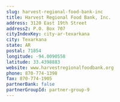 ```yaml
---
slug: harvest-regional-food-bank-inc
title: Harvest Regional Food Bank, Inc.
address: 3120 East 19th Street
address2: P.O. Box 707
cityIndexKey: city-ar-texarkana
city: Texarkana
state: AR
postal: 71854
longitude: -94.0090558
latitude: 33.4398883
website: www.harvestregionalfoodbank.org
phone: 870-774-1398
fax: 870-774-1905
partnerBank: false
partnerGroupId: partner-group-9
---
```

